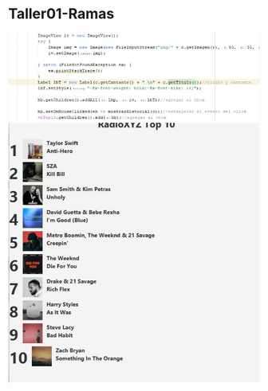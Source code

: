 # Taller01-Ramas

![image alt1](https://github.com/JuanAyala619/Taller01-Ramas/blob/artista/Imagenes/Foto1.jpg)
![image alt2](https://github.com/JuanAyala619/Taller01-Ramas/blob/artista/Imagenes/Foto2.jpg)


